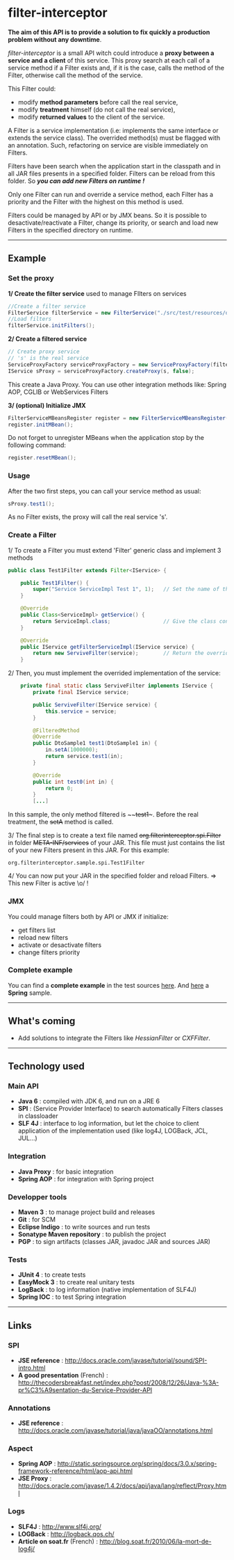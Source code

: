 filter-interceptor 
==================

**The aim of this API is to provide a solution to fix quickly a production problem without any downtime**.

*filter-interceptor* is a small API witch could introduce a **proxy between a service and a client** of this service.
This proxy search at each call of a service method if a Filter exists and, if it is the case, calls the method of the Filter, 
otherwise call the method of the service.

This Filter could:
* modify **method parameters** before call the real service, 
* modify **treatment** himself (do not call the real service),
* modify **returned values** to the client of the service.

A Filter is a service implementation (i.e: implements the same interface or extends the service class). 
The overrided method(s) must be flagged with an annotation. Such, refactoring on service are visible immediately on Filters.

Filters have been search when the application start in the classpath and in all JAR files presents in a specified folder.
Filters can be reload from this folder. So ***you can add new Filters on runtime !***

Only one Filter can run and override a service method, each Filter has a priority and the Filter with the highest on this method is used.

Filters could be managed by API or by JMX beans. So it is possible to desactivate/reactivate a Filter, change its priority, 
or search and load new Filters in the specified directory on runtime.


---

Example
-------

### Set the proxy
**1/ Create the filter service** used to manage FIlters on services
~~~~java 
//Create a filter service
FilterService filterService = new FilterService("./src/test/resources/others_filters");
//Load filters
filterService.initFilters();
~~~~

**2/ Create a filtered service**
~~~~java 
// Create proxy service 
// 's' is the real service
ServiceProxyFactory serviceProxyFactory = new ServiceProxyFactory(filterService);
IService sProxy = serviceProxyFactory.createProxy(s, false);
~~~~
This create a Java Proxy. You can use other integration methods like: Spring AOP, CGLIB or WebServices Filters

**3/ (optional) Initialize JMX**
~~~~java 
FilterServiceMBeansRegister register = new FilterServiceMBeansRegister(filterService);
register.initMBean();
~~~~

Do not forget to unregister MBeans when the application stop by the following command:
~~~~java 
register.resetMBean();
~~~~

### Usage
After the two first steps, you can call your service method as usual:
~~~~java 
sProxy.test1();
~~~~
As no Filter exists, the proxy will call the real service 's'.

### Create a Filter
1/ To create a Filter you must extend 'Filter' generic class and implement 3 methods
~~~~java 
public class Test1Filter extends Filter<IService> {

	public Test1Filter() {
		super("Service ServiceImpl Test 1", 1);   // Set the name of the filter and its priority
	}

	@Override
	public Class<ServiceImpl> getService() {
		return ServiceImpl.class;                 // Give the class concerned by the filter (can be an implemented interface or one of the mother class of the service)
	}

	@Override
	public IService getFilterServiceImpl(IService service) {
		return new ServiveFilter(service);        // Return the overrided implementation of the service
	}
~~~~

2/ Then, you must implement the overrided implementation of the service:
~~~~java 
	private final static class ServiveFilter implements IService { 
		private final IService service;

		public ServiveFilter(IService service) {
			this.service = service;
		}

		@FilteredMethod
		@Override
		public DtoSample1 test1(DtoSample1 in) { 
			in.setA(1000000);
			return service.test1(in);
		}

		@Override
		public int test0(int in) {
			return 0;
		}
		[...]
~~~~
In this sample, the only method filtered is ~~~~test1~~~. Before the real treatment, the ~~~~setA~~~~ method is called.

3/ The final step is to create a text file named ~~~~org.filterinterceptor.spi.Filter~~~~ 
in folder ~~~~META-INF/services~~~~ of your JAR.
This file must just contains the list of your new Filters present in this JAR.
For this example:
~~~~
org.filterinterceptor.sample.spi.Test1Filter
~~~~

4/ You can now put your JAR in the specified folder and reload Filters. 
=> This new Filter is active \o/ !

### JMX
You could manage filters both by API or JMX if initialize:
* get filters list
* reload new filters
* activate or desactivate filters
* change filters priority 

### Complete example
You can find a **complete example** in the test sources [here](https://github.com/antoine-aumjaud/filter-interceptor/blob/master/src/test/java/org/filterinterceptor/sample/MainFilterTest.java).
And [here](https://github.com/antoine-aumjaud/filter-interceptor/blob/master/src/test/resources/org/filterinterceptor/proxy/spring/spring-config.xml) a **Spring** sample.

---

What's coming
-------------
* Add solutions to integrate the Filters like *HessianFilter* or *CXFFilter*.

---

Technology used
---------------

### Main API
* **Java 6**                    : compiled with JDK 6, and run on a JRE 6
* **SPI**                       : (Service Provider Interface) to search automatically Filters classes in classloader
* **SLF 4J**                    : interface to log information, but let the choice to client application of the implementation used (like log4J, LOGBack, JCL, JUL...)

### Integration
* **Java Proxy**                : for basic integration
* **Spring AOP**                : for integration with Spring project

### Developper tools
* **Maven 3**                   : to manage project build and releases
* **Git**                       : for SCM
* **Eclipse Indigo**            : to write sources and run tests
* **Sonatype Maven repository** : to publish the project
* **PGP**                       : to sign artifacts (classes JAR, javadoc JAR and sources JAR)

### Tests
* **JUnit 4**                   : to create tests
* **EasyMock 3**                : to create real unitary tests
* **LogBack**                   : to log information (native implementation of SLF4J)
* **Spring IOC**                : to test Spring integration

---

Links
-----

### SPI
* **JSE reference**                : http://docs.oracle.com/javase/tutorial/sound/SPI-intro.html
* **A good presentation** (French) : http://thecodersbreakfast.net/index.php?post/2008/12/26/Java-%3A-pr%C3%A9sentation-du-Service-Provider-API

### Annotations 
* **JSE reference**                : http://docs.oracle.com/javase/tutorial/java/javaOO/annotations.html

### Aspect
* **Spring AOP**                   : http://static.springsource.org/spring/docs/3.0.x/spring-framework-reference/html/aop-api.html
* **JSE Proxy**                    : http://docs.oracle.com/javase/1.4.2/docs/api/java/lang/reflect/Proxy.html

### Logs
* **SLF4J**                        : http://www.slf4j.org/
* **LOGBack**                      : http://logback.qos.ch/ 
* **Article on soat.fr** (French)  : http://blog.soat.fr/2010/06/la-mort-de-log4j/
 
 